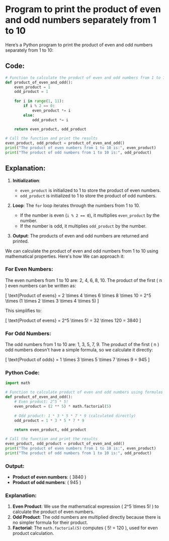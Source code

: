 # Program to print the product of even and odd numbers separately from 1 to 10
Here’s a Python program to print the product of even and odd numbers separately from 1 to 10:

## Code:

```python
# Function to calculate the product of even and odd numbers from 1 to 10
def product_of_even_and_odd():
    even_product = 1
    odd_product = 1
    
    for i in range(1, 11):
        if i % 2 == 0:
            even_product *= i
        else:
            odd_product *= i
            
    return even_product, odd_product

# Call the function and print the results
even_product, odd_product = product_of_even_and_odd()
print("The product of even numbers from 1 to 10 is:", even_product)
print("The product of odd numbers from 1 to 10 is:", odd_product)
```

## Explanation:
1. **Initialization**: 
   - `even_product` is initialized to 1 to store the product of even numbers.
   - `odd_product` is initialized to 1 to store the product of odd numbers.
   
2. **Loop**: The `for` loop iterates through the numbers from 1 to 10.
   - If the number is even (`i % 2 == 0`), it multiplies `even_product` by the number.
   - If the number is odd, it multiplies `odd_product` by the number.

3. **Output**: The products of even and odd numbers are returned and printed.

We can calculate the product of even and odd numbers from 1 to 10 using mathematical properties. Here's how We can approach it:

### For Even Numbers:
The even numbers from 1 to 10 are: 2, 4, 6, 8, 10.
The product of the first \( n \) even numbers can be written as:

\[
\text{Product of evens} = 2 \times 4 \times 6 \times 8 \times 10 = 2^5 \times (1 \times 2 \times 3 \times 4 \times 5)
\]

This simplifies to:

\[
\text{Product of evens} = 2^5 \times 5! = 32 \times 120 = 3840
\]

### For Odd Numbers:
The odd numbers from 1 to 10 are: 1, 3, 5, 7, 9.
The product of the first \( n \) odd numbers doesn't have a simple formula, so we calculate it directly:

\[
\text{Product of odds} = 1 \times 3 \times 5 \times 7 \times 9 = 945
\]

### Python Code:

```python
import math

# Function to calculate product of even and odd numbers using formulas
def product_of_even_and_odd():
    # Even product: 2^5 * 5!
    even_product = (2 ** 5) * math.factorial(5)
    
    # Odd product: 1 * 3 * 5 * 7 * 9 (calculated directly)
    odd_product = 1 * 3 * 5 * 7 * 9
    
    return even_product, odd_product

# Call the function and print the results
even_product, odd_product = product_of_even_and_odd()
print("The product of even numbers from 1 to 10 is:", even_product)
print("The product of odd numbers from 1 to 10 is:", odd_product)
```

### Output:
- **Product of even numbers**: \( 3840 \)
- **Product of odd numbers**: \( 945 \)

### Explanation:
1. **Even Product**: We use the mathematical expression \( 2^5 \times 5! \) to calculate the product of even numbers.
2. **Odd Product**: The odd numbers are multiplied directly because there is no simpler formula for their product.
3. **Factorial**: The `math.factorial(5)` computes \( 5! = 120 \), used for even product calculation.